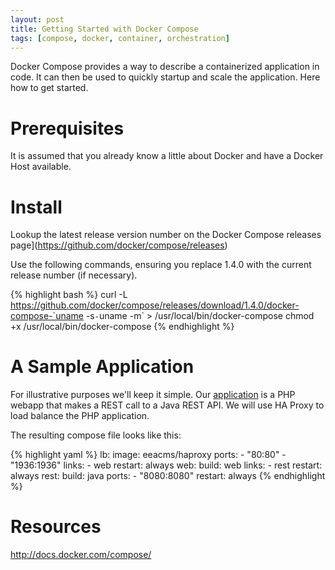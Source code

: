 ```yaml
---
layout: post
title: Getting Started with Docker Compose
tags: [compose, docker, container, orchestration]
---
```


Docker Compose provides a way to describe a containerized application in code. It can then be used to quickly startup and scale the application. Here how to get started.

# Prerequisites

It is assumed that you already know a little about Docker and have a Docker Host available.

# Install

Lookup the latest release version number on the Docker Compose releases page](https://github.com/docker/compose/releases)

Use the following commands, ensuring you replace 1.4.0 with the current release number (if necessary).

{% highlight bash %}
curl -L https://github.com/docker/compose/releases/download/1.4.0/docker-compose-`uname -s`-`uname -m` > /usr/local/bin/docker-compose
chmod +x /usr/local/bin/docker-compose
{% endhighlight %}

# A Sample Application

For illustrative purposes we'll keep it simple. Our
[application](https://github.com/rgardler/AzureDevTestDeploy) is a PHP webapp that makes a REST call to a Java REST API. We will use HA Proxy to load balance the PHP application.

The resulting compose file looks like this:

{% highlight yaml %}
lb:
  image: eeacms/haproxy
  ports:
    - "80:80"
    - "1936:1936"
  links:
    - web
  restart: always
web:
  build: web
  links:
    - rest
  restart: always
rest:
  build: java
  ports:
    - "8080:8080"
  restart: always
{% endhighlight %}





# Resources

http://docs.docker.com/compose/
